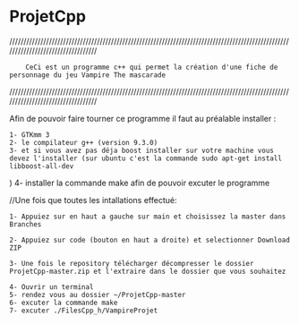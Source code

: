 # ProjetCpp
//////////////////////////////////////////////////////////////////////////////////////////////////////////////////////////////////
							  
        CeCi est un programme c++ qui permet la création d'une fiche de personnage du jeu Vampire The mascarade 			

//////////////////////////////////////////////////////////////////////////////////////////////////////////////////////////////////

Afin de pouvoir faire tourner ce programme il faut au préalable installer :

	1- GTKmm 3 
	2- le compilateur g++ (version 9.3.0)
	3- et si vous avez pas déja boost installer sur votre machine vous devez l'installer (sur ubuntu c'est la commande sudo apt-get install libboost-all-dev
 ) 
	4- installer la commande make afin de pouvoir excuter le programme 

//Une fois que toutes les intallations effectué:

	1- Appuiez sur en haut a gauche sur main et choisissez la master dans Branches

    2- Appuiez sur code (bouton en haut a droite) et selectionner Download ZIP

    3- Une fois le repository télécharger décompresser le dossier ProjetCpp-master.zip et l'extraire dans le dossier que vous souhaitez

    4- Ouvrir un terminal
    5- rendez vous au dossier ~/ProjetCpp-master 
    6- excuter la commande make
    7- excuter ./FilesCpp_h/VampireProjet 
    
        

